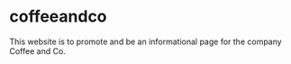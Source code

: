 # coffeeandco
This website is to promote and be an informational page for the company Coffee and Co.
